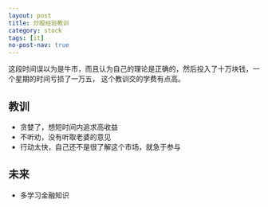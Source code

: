```yaml
---
layout: post
title: 炒股经验教训
category: stock
tags: [it]
no-post-nav: true
---
```



这段时间误以为是牛市，而且认为自己的理论是正确的，然后投入了十万块钱，一个星期的时间亏损了一万五，
这个教训交的学费有点高。

## 教训
- 贪婪了，想短时间内追求高收益
- 不听劝，没有听取老婆的意见
- 行动太快，自己还不是很了解这个市场，就急于参与

## 未来
- 多学习金融知识